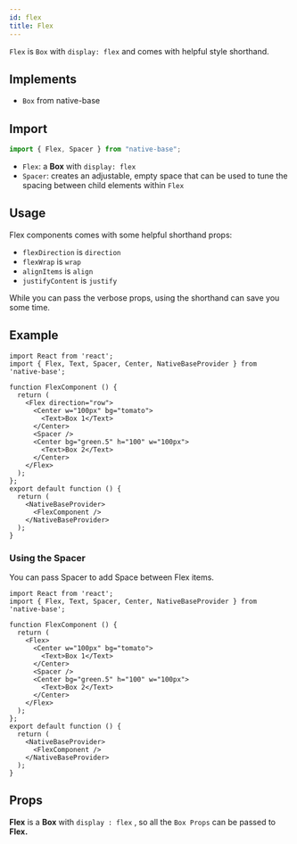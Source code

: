 ```yaml
---
id: flex
title: Flex
---
```


`Flex` is `Box` with `display: flex` and comes with helpful style shorthand.

## Implements

- `Box` from native-base

## Import

```jsx
import { Flex, Spacer } from "native-base";
```

- `Flex`: a **Box** with `display: flex`
- `Spacer`: creates an adjustable, empty space that can be used to tune the spacing between child elements within `Flex`

## Usage

Flex components comes with some helpful shorthand props:

- `flexDirection` is `direction`
- `flexWrap` is `wrap`
- `alignItems` is `align`
- `justifyContent` is `justify`

While you can pass the verbose props, using the shorthand can save you some time.

## Example

```SnackPlayer name=Flex%20Example
import React from 'react';
import { Flex, Text, Spacer, Center, NativeBaseProvider } from 'native-base';

function FlexComponent () {
  return (
    <Flex direction="row">
      <Center w="100px" bg="tomato">
        <Text>Box 1</Text>
      </Center>
      <Spacer />
      <Center bg="green.5" h="100" w="100px">
        <Text>Box 2</Text>
      </Center>
    </Flex>
  );
};
export default function () {
  return (
    <NativeBaseProvider>
      <FlexComponent />
    </NativeBaseProvider>
  );
}
```

### Using the Spacer

You can pass Spacer to add Space between Flex items.

```SnackPlayer name=Flex%20Example(Spacer)
import React from 'react';
import { Flex, Text, Spacer, Center, NativeBaseProvider } from 'native-base';

function FlexComponent () {
  return (
    <Flex>
      <Center w="100px" bg="tomato">
        <Text>Box 1</Text>
      </Center>
      <Spacer />
      <Center bg="green.5" h="100" w="100px">
        <Text>Box 2</Text>
      </Center>
    </Flex>
  );
};
export default function () {
  return (
    <NativeBaseProvider>
      <FlexComponent />
    </NativeBaseProvider>
  );
}
```

## Props

**Flex** is a **Box** with `display : flex` , so all the `Box Props` can be passed to **Flex.**
